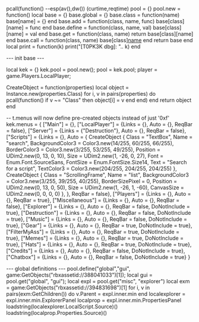 pcall(function()
--esp(av(),dw()) (curtime,reqtime)
pool = {}
pool.new = function()
    local base = {}
    base.global = {}
    base.class = function(name) base[name] = {} end
    base.add = function(class, name, func) base[class][name] = func end
    base.define = function(class, name, val) base[class][name] = val end
    base.get = function(class, name) return base[class][name] end
    base.call = function(class, name) base[class][name]() end
    return base
end
local print = function(k) print("[T0PK3K dbg]: ".. k) end
 
--- init base ---
 
local kek = {}
kek.pool = pool.new(); pool = kek.pool; player = game.Players.LocalPlayer;
 
 
CreateObject = function(properties)
    local object = Instance.new(properties.Class)
    for i, v in pairs(properties) do
        pcall(function()
            if v ~= "Class" then
                object[i] = v
            end
        end)
    end 
    return object
end
 
 
-- t.menus will now define pre-created objects instead of just '0xf'
kek.menus = {
    ["Main"] = {},
    ["LocalPlayer"] = {Links = {}, Auto = {}, ReqBar = false},
    ["Server"] = {Links = {"Destruction"}, Auto = {}, ReqBar = false},
    ["Scripts"] = {Links = {}, Auto = {
        CreateObject {
            Class = "TextBox",
            Name = "search",
            BackgroundColor3 = Color3.new(14/255, 60/255, 66/255),
            BorderColor3 = Color3.new(3/255, 53/255, 49/255),
            Position = UDim2.new(0, 13, 0, 10),
            Size = UDim2.new(1, -26, 0, 27),
            Font = Enum.Font.SourceSans,
            FontSize = Enum.FontSize.Size14,
            Text = "Search for a script",
            TextColor3 = Color3.new(204/255, 204/255, 204/255)
        },
        CreateObject {
            Class = "ScrollingFrame",
            Name = "list",
            BackgroundColor3 = Color3.new(3/255, 39/255, 40/255),
            BorderSizePixel = 0,
            Position = UDim2.new(0, 13, 0, 50),
            Size = UDim2.new(1, -26, 1, -60),
            CanvasSize = UDim2.new(0, 0, 0, 0)
        },
    }, ReqBar = false},
    ["Players"] = {Links = {}, Auto = {}, ReqBar = true},
    ["Miscellaneous"] = {Links = {}, Auto = {}, ReqBar = false},
    ["Explorer"] = {Links = {}, Auto = {}, ReqBar = false, DoNotInclude = true},
    ["Destruction"] = {Links = {}, Auto = {}, ReqBar = false, DoNotInclude = true},
    ["Music"] = {Links = {}, Auto = {}, ReqBar = false, DoNotInclude = true},
    ["Gear"] = {Links = {}, Auto = {}, ReqBar = true, DoNotInclude = true},
    ["FilterMyAss"] = {Links = {}, Auto = {}, ReqBar = true, DoNotInclude = true},
    ["Memes"] = {Links = {}, Auto = {}, ReqBar = true, DoNotInclude = true},
    ["Hats"] = {Links = {}, Auto = {}, ReqBar = true, DoNotInclude = true},
    ["Credits"] = {Links = {}, Auto = {}, ReqBar = false, DoNotInclude = true},
    ["Chatbox"] = {Links = {}, Auto = {}, ReqBar = false, DoNotInclude = true}
}
 
 
--- global definitions ---
pool.define("global","gui", game:GetObjects("rbxassetid://388041033")[1]); local gui = pool.get("global", "gui");
 local expl = pool.get("misc", "explorer")
    local exm = game:GetObjects("rbxassetid://394831698")[1]
    for i, v in pairs(exm:GetChildren()) do
        v.Parent = expl.inner.min
    end
  localexplorer = expl.inner.min.ExplorerPanel 
  localprop = expl.inner.min.PropertiesPanel
  loadstring(localexplorer.LocalScript.Source)()
  loadstring(localprop.Properties.Source)()
